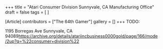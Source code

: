 +++
title = "Atari Consumer Division Sunnyvale, CA Manufacturing Office"
draft = false
tags = [ ]

[Article]
contributors = ["The 64th Gamer"]
gallery = []
+++
TODO:

1195 Borregas Ave Sunnyvale, CA 94089<ref>https://archive.org/details/atariincbusiness0000gold/page/166/mode/2up?q=%22consumer+division%22</ref>